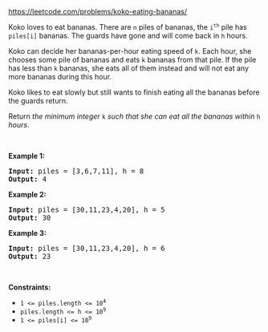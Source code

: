 https://leetcode.com/problems/koko-eating-bananas/

<div class="content__u3I1 question-content__JfgR"><div><p>Koko loves to eat bananas. There are <code>n</code> piles of bananas, the <code>i<sup>th</sup></code> pile has <code>piles[i]</code> bananas. The guards have gone and will come back in <code>h</code> hours.</p>

<p>Koko can decide her bananas-per-hour eating speed of <code>k</code>. Each hour, she chooses some pile of bananas and eats <code>k</code> bananas from that pile. If the pile has less than <code>k</code> bananas, she eats all of them instead and will not eat any more bananas during this hour.</p>

<p>Koko likes to eat slowly but still wants to finish eating all the bananas before the guards return.</p>

<p>Return <em>the minimum integer</em> <code>k</code> <em>such that she can eat all the bananas within</em> <code>h</code> <em>hours</em>.</p>

<p>&nbsp;</p>
<p><strong>Example 1:</strong></p>

<pre><strong>Input:</strong> piles = [3,6,7,11], h = 8
<strong>Output:</strong> 4
</pre>

<p><strong>Example 2:</strong></p>

<pre><strong>Input:</strong> piles = [30,11,23,4,20], h = 5
<strong>Output:</strong> 30
</pre>

<p><strong>Example 3:</strong></p>

<pre><strong>Input:</strong> piles = [30,11,23,4,20], h = 6
<strong>Output:</strong> 23
</pre>

<p>&nbsp;</p>
<p><strong>Constraints:</strong></p>

<ul>
	<li><code>1 &lt;= piles.length &lt;= 10<sup>4</sup></code></li>
	<li><code>piles.length &lt;= h &lt;= 10<sup>9</sup></code></li>
	<li><code>1 &lt;= piles[i] &lt;= 10<sup>9</sup></code></li>
</ul>
</div></div>
